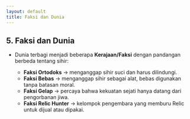 ```yaml
---
layout: default
title: Faksi dan Dunia
---
```

## 5. Faksi dan Dunia

* Dunia terbagi menjadi beberapa **Kerajaan/Faksi** dengan pandangan berbeda tentang sihir:

  * **Faksi Ortodoks** → menganggap sihir suci dan harus dilindungi.
  * **Faksi Bebas** → menganggap sihir sebagai alat, bebas digunakan tanpa batasan moral.
  * **Faksi Gelap** → percaya bahwa kekuatan sejati hanya datang dari pengorbanan jiwa.
  * **Faksi Relic Hunter** → kelompok pengembara yang memburu Relic untuk dijual atau dipakai.
